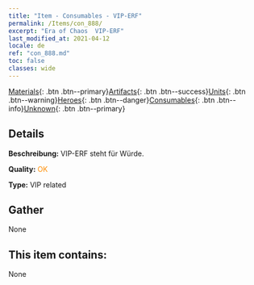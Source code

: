 ```yaml
---
title: "Item - Consumables - VIP-ERF"
permalink: /Items/con_888/
excerpt: "Era of Chaos  VIP-ERF"
last_modified_at: 2021-04-12
locale: de
ref: "con_888.md"
toc: false
classes: wide
---
```

 [Materials](/de/Items/){: .btn .btn--primary}[Artifacts](/de/Items/Artifacts/){: .btn .btn--success}[Units](/de/Items/Units/){: .btn .btn--warning}[Heroes](/de/Items/Heroes/){: .btn .btn--danger}[Consumables](/de/Items/Consumables/){: .btn .btn--info}[Unknown](/de/Items/Unknown/){: .btn .btn--primary}

## Details
 **Beschreibung:** VIP-ERF steht für Würde.

 **Quality:** <span style="color: #FF8C00">OK</span>

 **Type:** VIP related

## Gather

  None

## This item contains:

  None

